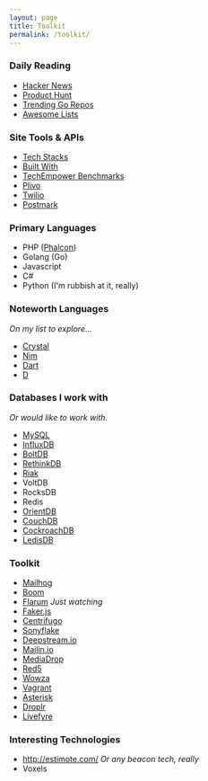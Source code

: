 ```yaml
---
layout: page
title: Toolkit
permalink: /toolkit/
---
```

### Daily Reading

* [Hacker News](https://news.ycombinator.com/)
* [Product Hunt](http://www.producthunt.com/)
* [Trending Go Repos](https://github.com/trending?l=go)
* [Awesome Lists](https://github.com/sindresorhus/awesome)

### Site Tools & APIs

* [Tech Stacks](http://techstacks.io/)
* [Built With](http://builtwith.com/)
* [TechEmpower Benchmarks](https://www.techempower.com/benchmarks/)
* [Plivo](https://www.plivo.com/)
* [Twilio](https://www.twilio.com/)
* [Postmark](https://postmarkapp.com/)

### Primary Languages

* PHP ([Phalcon](https://phalconphp.com/en/))
* Golang (Go)
* Javascript
* C#
* Python (I'm rubbish at it, really)

### Noteworth Languages
_On my list to explore..._ 

* [Crystal](http://crystal-lang.org/)
* [Nim](http://nim-lang.org/)
* [Dart](https://www.dartlang.org/)
* [D](http://dlang.org/)

### Databases I work with
_Or would like to work with._ 

* [MySQL](http://www.mysql.com/)
* [InfluxDB](http://influxdb.com/)
* [BoltDB](https://github.com/boltdb/bolt)
* [RethinkDB](http://rethinkdb.com/)
* [Riak](http://basho.com/)
* VoltDB
* RocksDB
* Redis
* [OrientDB](http://orientdb.com/orientdb/)
* [CouchDB](http://couchdb.apache.org/)
* [CockroachDB](https://github.com/cockroachdb/cockroach)
* [LedisDB](http://ledisdb.com/)

### Toolkit

* [Mailhog](https://github.com/mailhog/MailHog)
* [Boom](https://github.com/rakyll/boom)
* [Flarum](https://github.com/flarum/flarum) _Just watching_
* [Faker.js](https://github.com/Marak/faker.js)
* [Centrifugo](https://github.com/centrifugal/centrifugo)
* [Sonyflake](https://github.com/sony/sonyflake)
* [Deepstream.io](https://github.com/hoxton-one/deepstream.io)
* [Mailin.io](http://mailin.io/)
* [MediaDrop](http://mediadrop.net/)
* [Red5](https://github.com/Red5/red5-server)
* [Wowza](http://www.wowza.com/)
* [Vagrant](https://www.vagrantup.com/)
* [Asterisk](http://www.asterisk.org/)
* [Droplr](http://droplr.com/)
* [Livefyre](http://web.livefyre.com/)

### Interesting Technologies
* http://estimote.com/ _Or any beacon tech, really_
* Voxels
